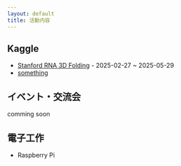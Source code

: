 ```yaml
---
layout: default
title: 活動内容
---
```


## Kaggle
- [Stanford RNA 3D Folding](/websiteTemp/posts/2025-02-27-kaggle-competition/) - 2025-02-27 ~ 2025-05-29
- [something]()


## イベント・交流会
comming soon


## 電子工作
- Raspberry Pi